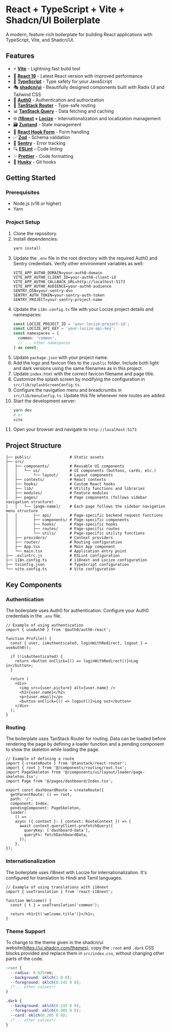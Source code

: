# React + TypeScript + Vite + Shadcn/UI Boilerplate

A modern, feature-rich boilerplate for building React applications with TypeScript, Vite, and Shadcn/UI.

## Features

- ⚡️ **[Vite](https://vitejs.dev/)** - Lightning fast build tool
- 🔄 **[React 19](https://react.dev/)** - Latest React version with improved performance
- 📘 **[TypeScript](https://www.typescriptlang.org/)** - Type safety for your JavaScript
- 🎭 **[shadcn/ui](https://ui.shadcn.com/)** - Beautifully designed components built with Radix UI and Tailwind CSS
- 🔐 **[Auth0](https://auth0.com/)** - Authentication and authorization
- 🧭 **[TanStack Router](https://tanstack.com/router)** - Type-safe routing
- 📊 **[TanStack Query](https://tanstack.com/query)** - Data fetching and caching
- 🌐 **[i18next](https://www.i18next.com/) + [Locize](https://locize.com/)** - Internationalization and localization
  management
- 🗃️ **[Zustand](https://zustand-demo.pmnd.rs/)** - State management
- 📝 **[React Hook Form](https://react-hook-form.com/)** - Form handling
- ✅ **[Zod](https://zod.dev/)** - Schema validation
- 🐞 **[Sentry](https://sentry.io/)** - Error tracking
- 🔍 **[ESLint](https://eslint.org/)** - Code linting
- ✨ **[Prettier](https://prettier.io/)** - Code formatting
- 🔄 **[Husky](https://typicode.github.io/husky/)** - Git hooks

## Getting Started

### Prerequisites

- Node.js (v18 or higher)
- Yarn

### Project Setup

1. Clone the repository.
2. Install dependencies:
   ```bash
   yarn install
   ```
3. Update the `.env` file in the root directory with the required Auth0 and Sentry credentials. Verify other environment
   variables as well:
   ```
   VITE_APP_AUTH0_DOMAIN=your-auth0-domain
   VITE_APP_AUTH0_CLIENT_ID=your-auth0-client-id
   VITE_APP_AUTH0_CALLBACK_URL=http://localhost:5173
   VITE_APP_AUTH0_AUDIENCE=your-auth0-audience
   SENTRY_DSN=your-sentry-dsn
   SENTRY_AUTH_TOKEN=your-sentry-auth-token
   SENTRY_PROJECT=your-sentry-project-name
   ```
4. Update the `i18n.config.ts` file with your Locize project details and namespaces:
   ```ts
   const LOCIZE_PROJECT_ID = 'your-locize-project-id';
   const LOCIZE_API_KEY = 'your-locize-api-key';
   const namespaces = {
     common: 'common',
     // ... other namespaces
   } as const;
   ```
5. Update `package.json` with your project name.
6. Add the logo and favicon files to the `/public` folder. Include both light and dark versions using the same filenames
   as in this project.
7. Update `index.html` with the correct favicon filename and page title.
8. Customize the splash screen by modifying the configuration in `src/lib/splashScreenConfig.ts`.
9. Configure the navigation menu and breadcrumbs in `src/lib/menuConfig.ts`. Update this file whenever new routes are
   added.
10. Start the development server:
    ```bash
    yarn dev
    # or
    vite
    ```
11. Open your browser and navigate to `http://localhost:5173`

## Project Structure

```
├── public/                 # Static assets
├── src/
│   ├── components/         # Reusable UI components
│   │   └── ui/             # UI components (buttons, cards, etc.)
│   │       └── layout/     # Layout components
│   ├── contexts/           # React contexts
│   ├── hooks/              # Custom React hooks
│   ├── lib/                # Utility functions and libraries
│   ├── modules/            # Feature modules
│   ├── pages/              # Page components (follows sidebar navigation structure)
│   │   └── [page-name]/    # Each page follows the sidebar navigation menu structure
│   │       ├── api/        # Page-specific backend request functions
│   │       ├── components/ # Page-specific components
│   │       ├── hooks/      # Page-specific hooks
│   │       ├── routes/     # Page-specific routes
│   │       └── utils/      # Page-specific utility functions
│   ├── providers/          # Context providers
│   ├── router/             # Routing configuration
│   ├── App.tsx             # Main App component
│   └── main.tsx            # Application entry point
├── .eslintrc.js            # ESLint configuration
├── i18n.config.ts          # i18next and Locize configuration
├── tsconfig.json           # TypeScript configuration
└── vite.config.ts          # Vite configuration
```

## Key Components

### Authentication

The boilerplate uses Auth0 for authentication. Configure your Auth0 credentials in the `.env` file.

```tsx
// Example of using authentication
import { useAuth0 } from '@auth0/auth0-react';

function Profile() {
  const { user, isAuthenticated, loginWithRedirect, logout } = useAuth0();

  if (!isAuthenticated) {
    return <button onClick={() => loginWithRedirect()}>Log in</button>;
  }

  return (
    <div>
      <img src={user.picture} alt={user.name} />
      <h2>{user.name}</h2>
      <p>{user.email}</p>
      <button onClick={() => logout()}>Log out</button>
    </div>
  );
}
```

### Routing

The boilerplate uses TanStack Router for routing. Data can be loaded before rendering the page by defining a loader
function and a pending component to show the skeleton while loading the page.

```tsx
// Example of defining a route
import { createRoute } from '@tanstack/react-router';
import { root } from '@/components/routing/root.tsx';
import PageSkeleton from '@/components/ui/layout/loader/page-skeleton.tsx';
import Page from '@/pages/dashboard/Index.tsx';

export const dashboardRoute = createRoute({
  getParentRoute: () => root,
  path: '/',
  component: Index,
  pendingComponent: PageSkeleton,
  loader:
    () =>
    async ({ context }: { context: RouteContext }) => {
      await context.queryClient.prefetchQuery({
        queryKey: ['dashboard-data'],
        queryFn: fetchDashboardData,
      });
    },
});
```

### Internationalization

The boilerplate uses i18next with Locize for internationalization. It's configured for translation to Hindi and Tamil
languages.

```tsx
// Example of using translations with i18next
import { useTranslation } from 'react-i18next';

function Welcome() {
  const { t } = useTranslation('common');

  return <h1>{t('welcome.title')}</h1>;
}
```

### Theme Support

To change to the theme given in the shadcn/ui website(https://ui.shadcn.com/themes), copy the `:root` and `.dark` CSS
blocks provided and replace them in `src/index.css`, without changing other parts of the code.

```css
:root {
  --radius: 0.625rem;
  --background: oklch(1 0 0);
  --foreground: oklch(0.145 0 0);
  /*... other values*/
}

.dark {
  --background: oklch(0.145 0 0);
  --foreground: oklch(0.985 0 0);
  --card: oklch(0.205 0 0);
  /*... other values*/
}
```
